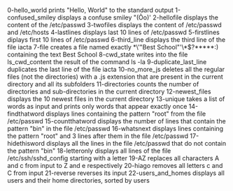 0-hello_world prints "Hello, World" to the standard output
1-confused_smiley displays a confuse smiley "(Ôo)'
2-hellofile displays the content of the /etc/passwd
3-twofiles displays the content of /etc/passwd and /etc/hosts
4-lastlines displays last 10 lines of /etc/passwd
5-firstlines diplays first 10 lines of /etc/passwd
6-third_line displays the third line of the file iacta
7-file  creates a file named exactly \*\\'"Best School"\'\\*$\?\*\*\*\*\*:) containing the text Best School
8-cwd_state writes into the file ls_cwd_content the result of the command ls -la
9-duplicate_last_line duplicates the last line of the file iacta
10-no_more_js deletes all the regular files (not the directories) with a .js extension that are present in the current directory and all its subfolders
11-directories counts the number of directories and sub-directories in the current directory
12-newest_files displays the 10 newest files in the current directory
13-unique takes a list of words as input and prints only words that appear exactly once
14-findthatword displays lines containing the pattern "root" from the file /etc/passwd
15-countthatword displays the number of lines that contain the pattern "bin" in the file /etc/passwd
16-whatsnext displays lines containing the pattern "root" and 3 lines after them in the file /etc/passwd
17-hidethisword displays all the lines in the file /etc/passwd that do not contain the pattern "bin"
18-letteronly displays all lines of the file /etc/ssh/sshd_config starting with a letter
19-AZ replaces all characters A and c from input to Z and e respectively
20-hiago removes all letters c and C from input
21-reverse reverses its input
22-users_and_homes displays all users and their home directories, sorted by users
